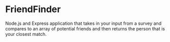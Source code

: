 # FriendFinder

Node.js and Express application that takes in your input from a survey and compares to an array of potential friends and then returns the person that is your closest match.
